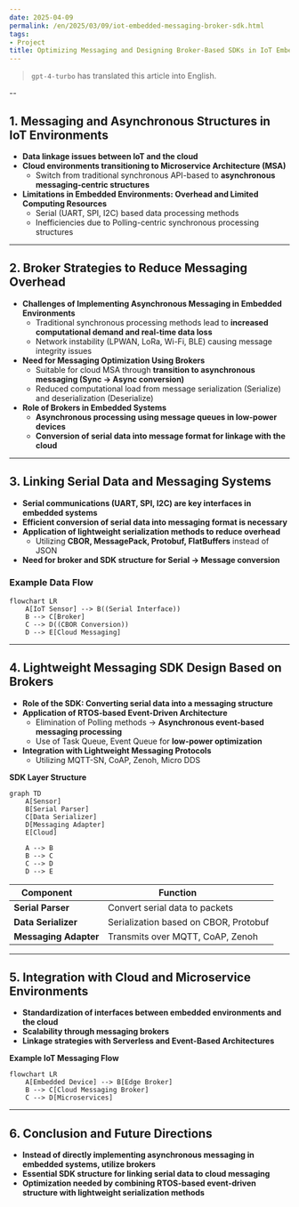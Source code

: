 ```yaml
---
date: 2025-04-09
permalink: /en/2025/03/09/iot-embedded-messaging-broker-sdk.html
tags:
- Project
title: Optimizing Messaging and Designing Broker-Based SDKs in IoT Embedded Environments
---
```

> `gpt-4-turbo` has translated this article into English.

--

## **1. Messaging and Asynchronous Structures in IoT Environments**

- **Data linkage issues between IoT and the cloud**
- **Cloud environments transitioning to Microservice Architecture (MSA)**
  - Switch from traditional synchronous API-based to **asynchronous messaging-centric structures**
- **Limitations in Embedded Environments: Overhead and Limited Computing Resources**
  - Serial (UART, SPI, I2C) based data processing methods
  - Inefficiencies due to Polling-centric synchronous processing structures

---

## **2. Broker Strategies to Reduce Messaging Overhead**

- **Challenges of Implementing Asynchronous Messaging in Embedded Environments**
  - Traditional synchronous processing methods lead to **increased computational demand and real-time data loss**
  - Network instability (LPWAN, LoRa, Wi-Fi, BLE) causing message integrity issues
- **Need for Messaging Optimization Using Brokers**
  - Suitable for cloud MSA through **transition to asynchronous messaging (Sync → Async conversion)**
  - Reduced computational load from message serialization (Serialize) and deserialization (Deserialize)
- **Role of Brokers in Embedded Systems**
  - **Asynchronous processing using message queues in low-power devices**
  - **Conversion of serial data into message format for linkage with the cloud**

---

## **3. Linking Serial Data and Messaging Systems**

- **Serial communications (UART, SPI, I2C) are key interfaces in embedded systems**
- **Efficient conversion of serial data into messaging format is necessary**
- **Application of lightweight serialization methods to reduce overhead**
  - Utilizing **CBOR, MessagePack, Protobuf, FlatBuffers** instead of JSON
- **Need for broker and SDK structure for Serial → Message conversion**

### Example Data Flow

```mermaid
flowchart LR
    A[IoT Sensor] --> B((Serial Interface))
    B --> C[Broker]
    C --> D((CBOR Conversion))
    D --> E[Cloud Messaging]
```

---

## **4. Lightweight Messaging SDK Design Based on Brokers**

- **Role of the SDK: Converting serial data into a messaging structure**
- **Application of RTOS-based Event-Driven Architecture**
  - Elimination of Polling methods → **Asynchronous event-based messaging processing**
  - Use of Task Queue, Event Queue for **low-power optimization**
- **Integration with Lightweight Messaging Protocols**
  - Utilizing MQTT-SN, CoAP, Zenoh, Micro DDS

**SDK Layer Structure**

```mermaid
graph TD
    A[Sensor]
    B[Serial Parser]
    C[Data Serializer]
    D[Messaging Adapter]
    E[Cloud]

    A --> B
    B --> C
    C --> D
    D --> E
```

| **Component**        | **Function**         |
| --------------------- | --------------------- |
| **Serial Parser**    | Convert serial data to packets   |
| **Data Serializer**  | Serialization based on CBOR, Protobuf |
| **Messaging Adapter** | Transmits over MQTT, CoAP, Zenoh |

---

## **5. Integration with Cloud and Microservice Environments**

- **Standardization of interfaces between embedded environments and the cloud**
- **Scalability through messaging brokers**
- **Linkage strategies with Serverless and Event-Based Architectures**

**Example IoT Messaging Flow**

```mermaid
flowchart LR
    A[Embedded Device] --> B[Edge Broker]
    B --> C[Cloud Messaging Broker]
    C --> D[Microservices]
```

---

## **6. Conclusion and Future Directions**

- **Instead of directly implementing asynchronous messaging in embedded systems, utilize brokers**
- **Essential SDK structure for linking serial data to cloud messaging**
- **Optimization needed by combining RTOS-based event-driven structure with lightweight serialization methods**